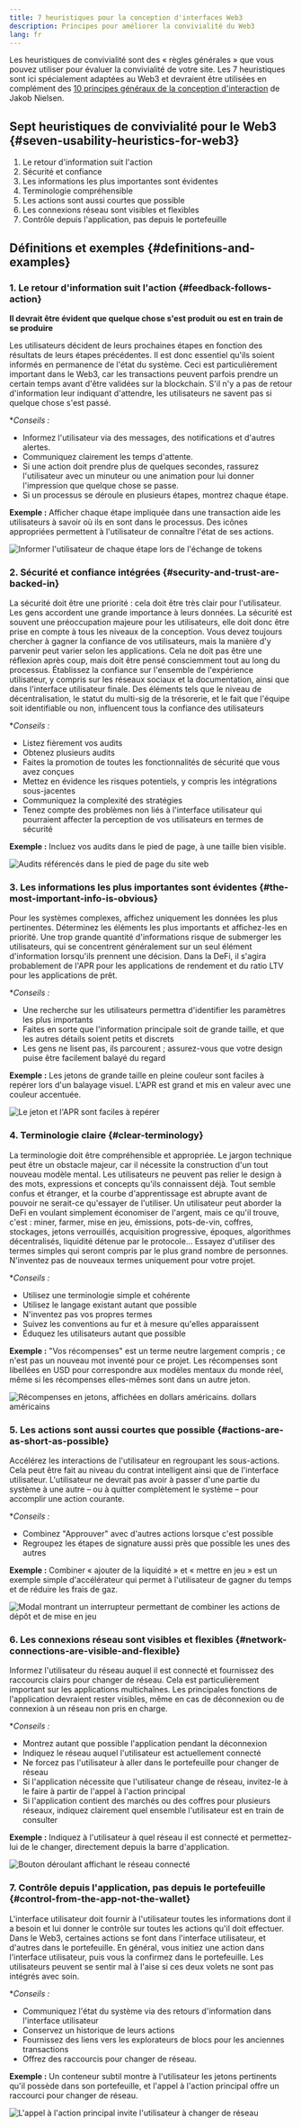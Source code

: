 ```yaml
---
title: 7 heuristiques pour la conception d'interfaces Web3
description: Principes pour améliorer la convivialité du Web3
lang: fr
---
```


Les heuristiques de convivialité sont des « règles générales » que vous pouvez utiliser pour évaluer la convivialité de votre site.
Les 7 heuristiques sont ici spécialement adaptées au Web3 et devraient être utilisées en complément des [10 principes généraux de la conception d'interaction](https://www.nngroup.com/articles/ten-usability-heuristics/) de Jakob Nielsen.

## Sept heuristiques de convivialité pour le Web3 {#seven-usability-heuristics-for-web3}

1. Le retour d'information suit l'action
2. Sécurité et confiance
3. Les informations les plus importantes sont évidentes
4. Terminologie compréhensible
5. Les actions sont aussi courtes que possible
6. Les connexions réseau sont visibles et flexibles
7. Contrôle depuis l'application, pas depuis le portefeuille

## Définitions et exemples {#definitions-and-examples}

### 1. Le retour d'information suit l'action {#feedback-follows-action}

**Il devrait être évident que quelque chose s'est produit ou est en train de se produire**

Les utilisateurs décident de leurs prochaines étapes en fonction des résultats de leurs étapes précédentes. Il est donc essentiel qu'ils soient informés en permanence de l'état du système. Ceci est particulièrement important dans le Web3, car les transactions peuvent parfois prendre un certain temps avant d'être validées sur la blockchain. S'il n'y a pas de retour d'information leur indiquant d'attendre, les utilisateurs ne savent pas si quelque chose s'est passé.

\*_Conseils :_

- Informez l'utilisateur via des messages, des notifications et d'autres alertes.
- Communiquez clairement les temps d'attente.
- Si une action doit prendre plus de quelques secondes, rassurez l'utilisateur avec un minuteur ou une animation pour lui donner l'impression que quelque chose se passe.
- Si un processus se déroule en plusieurs étapes, montrez chaque étape.

**Exemple :**
Afficher chaque étape impliquée dans une transaction aide les utilisateurs à savoir où ils en sont dans le processus. Des icônes appropriées permettent à l'utilisateur de connaître l'état de ses actions.

![Informer l'utilisateur de chaque étape lors de l'échange de tokens](./Image1.png)

### 2. Sécurité et confiance intégrées {#security-and-trust-are-backed-in}

La sécurité doit être une priorité : cela doit être très clair pour l'utilisateur.
Les gens accordent une grande importance à leurs données. La sécurité est souvent une préoccupation majeure pour les utilisateurs, elle doit donc être prise en compte à tous les niveaux de la conception. Vous devez toujours chercher à gagner la confiance de vos utilisateurs, mais la manière d'y parvenir peut varier selon les applications. Cela ne doit pas être une réflexion après coup, mais doit être pensé consciemment tout au long du processus. Établissez la confiance sur l'ensemble de l'expérience utilisateur, y compris sur les réseaux sociaux et la documentation, ainsi que dans l'interface utilisateur finale. Des éléments tels que le niveau de décentralisation, le statut du multi-sig de la trésorerie, et le fait que l'équipe soit identifiable ou non, influencent tous la confiance des utilisateurs

\*_Conseils :_

- Listez fièrement vos audits
- Obtenez plusieurs audits
- Faites la promotion de toutes les fonctionnalités de sécurité que vous avez conçues
- Mettez en évidence les risques potentiels, y compris les intégrations sous-jacentes
- Communiquez la complexité des stratégies
- Tenez compte des problèmes non liés à l'interface utilisateur qui pourraient affecter la perception de vos utilisateurs en termes de sécurité

**Exemple :**
Incluez vos audits dans le pied de page, à une taille bien visible.

![Audits référencés dans le pied de page du site web](./Image2.png)

### 3. Les informations les plus importantes sont évidentes {#the-most-important-info-is-obvious}

Pour les systèmes complexes, affichez uniquement les données les plus pertinentes. Déterminez les éléments les plus importants et affichez-les en priorité.
Une trop grande quantité d'informations risque de submerger les utilisateurs, qui se concentrent généralement sur un seul élément d'information lorsqu'ils prennent une décision. Dans la DeFi, il s'agira probablement de l'APR pour les applications de rendement et du ratio LTV pour les applications de prêt.

\*_Conseils :_

- Une recherche sur les utilisateurs permettra d'identifier les paramètres les plus importants
- Faites en sorte que l'information principale soit de grande taille, et que les autres détails soient petits et discrets
- Les gens ne lisent pas, ils parcourent ; assurez-vous que votre design puise être facilement balayé du regard

**Exemple :** Les jetons de grande taille en pleine couleur sont faciles à repérer lors d'un balayage visuel. L'APR est grand et mis en valeur avec une couleur accentuée.

![Le jeton et l'APR sont faciles à repérer](./Image3.png)

### 4. Terminologie claire {#clear-terminology}

La terminologie doit être compréhensible et appropriée.
Le jargon technique peut être un obstacle majeur, car il nécessite la construction d'un tout nouveau modèle mental. Les utilisateurs ne peuvent pas relier le design à des mots, expressions et concepts qu'ils connaissent déjà. Tout semble confus et étranger, et la courbe d'apprentissage est abrupte avant de pouvoir ne serait-ce qu'essayer de l'utiliser. Un utilisateur peut aborder la DeFi en voulant simplement économiser de l'argent, mais ce qu'il trouve, c'est : miner, farmer, mise en jeu, émissions, pots-de-vin, coffres, stockages, jetons verrouillés, acquisition progressive, époques, algorithmes décentralisés, liquidité détenue par le protocole…
Essayez d'utiliser des termes simples qui seront compris par le plus grand nombre de personnes. N'inventez pas de nouveaux termes uniquement pour votre projet.

\*_Conseils :_

- Utilisez une terminologie simple et cohérente
- Utilisez le langage existant autant que possible
- N'inventez pas vos propres termes
- Suivez les conventions au fur et à mesure qu'elles apparaissent
- Éduquez les utilisateurs autant que possible

**Exemple :**
"Vos récompenses" est un terme neutre largement compris ; ce n'est pas un nouveau mot inventé pour ce projet. Les récompenses sont libellées en USD pour correspondre aux modèles mentaux du monde réel, même si les récompenses elles-mêmes sont dans un autre jeton.

![Récompenses en jetons, affichées en dollars américains.  dollars américains](./Image4.png)

### 5. Les actions sont aussi courtes que possible {#actions-are-as-short-as-possible}

Accélérez les interactions de l'utilisateur en regroupant les sous-actions.
Cela peut être fait au niveau du contrat intelligent ainsi que de l'interface utilisateur. L'utilisateur ne devrait pas avoir à passer d'une partie du système à une autre – ou à quitter complètement le système – pour accomplir une action courante.

\*_Conseils :_

- Combinez "Approuver" avec d'autres actions lorsque c'est possible
- Regroupez les étapes de signature aussi près que possible les unes des autres

**Exemple :** Combiner « ajouter de la liquidité » et « mettre en jeu » est un exemple simple d'accélérateur qui permet à l'utilisateur de gagner du temps et de réduire les frais de gaz.

![Modal montrant un interrupteur permettant de combiner les actions de dépôt et de mise en jeu](./Image5.png)

### 6. Les connexions réseau sont visibles et flexibles {#network-connections-are-visible-and-flexible}

Informez l'utilisateur du réseau auquel il est connecté et fournissez des raccourcis clairs pour changer de réseau.
Cela est particulièrement important sur les applications multichaînes. Les principales fonctions de l'application devraient rester visibles, même en cas de déconnexion ou de connexion à un réseau non pris en charge.

\*_Conseils :_

- Montrez autant que possible l'application pendant la déconnexion
- Indiquez le réseau auquel l'utilisateur est actuellement connecté
- Ne forcez pas l'utilisateur à aller dans le portefeuille pour changer de réseau
- Si l'application nécessite que l'utilisateur change de réseau, invitez-le à le faire à partir de l'appel à l'action principal
- Si l'application contient des marchés ou des coffres pour plusieurs réseaux, indiquez clairement quel ensemble l'utilisateur est en train de consulter

**Exemple :** Indiquez à l'utilisateur à quel réseau il est connecté et permettez-lui de le changer, directement depuis la barre d'application.

![Bouton déroulant affichant le réseau connecté](./Image6.png)

### 7. Contrôle depuis l'application, pas depuis le portefeuille {#control-from-the-app-not-the-wallet}

L'interface utilisateur doit fournir à l'utilisateur toutes les informations dont il a besoin et lui donner le contrôle sur toutes les actions qu'il doit effectuer.
Dans le Web3, certaines actions se font dans l'interface utilisateur, et d'autres dans le portefeuille. En général, vous initiez une action dans l'interface utilisateur, puis vous la confirmez dans le portefeuille. Les utilisateurs peuvent se sentir mal à l'aise si ces deux volets ne sont pas intégrés avec soin.

\*_Conseils :_

- Communiquez l'état du système via des retours d'information dans l'interface utilisateur
- Conservez un historique de leurs actions
- Fournissez des liens vers les explorateurs de blocs pour les anciennes transactions
- Offrez des raccourcis pour changer de réseau.

**Exemple :** Un conteneur subtil montre à l'utilisateur les jetons pertinents qu'il possède dans son portefeuille, et l'appel à l'action principal offre un raccourci pour changer de réseau.

![L'appel à l'action principal invite l'utilisateur à changer de réseau](./Image7.png)
